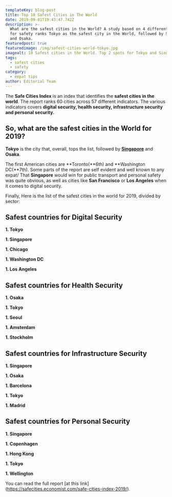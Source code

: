 ```yaml
---
templateKey: blog-post
title: Top 10 Safest Cities in The World
date: 2019-09-01T19:43:47.742Z
description: >-
  What are the safest cities in the World? A study based on 4 different factors
  for safety ranks Tokyo as the safest city in the World, followed by Singapore
  and Osaka.
featuredpost: true
featuredimage: /img/safest-cities-world-tokyo.jpg
imagealt: 10 Safest cities in the World. Top 2 spots for Tokyo and Singapore
tags:
  - safest cities
  - safety
category:
  - expat tips
author: Editorial Team
---
```

The **Safe Cities Index** is an index that identifies the **safest cities in the world**. The report ranks 60 cities across 57 different indicators. The various indicators covers **digital security, health security, infrastructure security and personal security.** 

## So, what are the safest cities in the World for 2019?

**Tokyo** is the city that, overall, tops the list, followed by [**Singapore**](https://www.thexpatmagazine.com/blog/2019-07-13-american-sarah-emery-talks-about-expat-life-in-singapore/)  and **Osaka**.

The first American cities are **Toronto(**6th) and **Washington DC(**7th). Some parts of the report are self evident and well known to any expat/ That **Singapore** would win for public transport and personal safety was quite obvious, as well as cities like **San Francisco** or **Los Angeles** when it comes to digital security.

Finally, Here is the list of the safest cities in the world for 2019, divided by sector:

## Safest countries for Digital Security

**1. Tokyo**

**1. Singapore**

**1. Chicago**

**1. Washington DC**

**1. Los Angeles**

## Safest countries for Health Security

**1. Osaka**

**1. Tokyo**

**1. Seoul**

**1. Amsterdam**

**1. Stockholm**

## Safest countries for Infrastructure Security

**1. Singapore**

**1. Osaka**

**1. Barcelona**

**1. Tokyo**

**1. Madrid**

## Safest countries for Personal Security

**1. Singapore**

**1. Copenhagen**

**1. Hong Kong**

**1. Tokyo**

**1. Wellington**

You can read the full report \[at this link](https://safecities.economist.com/safe-cities-index-2019/).
